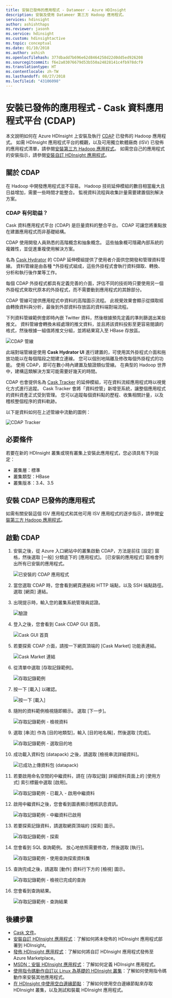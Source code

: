 ```yaml
---
title: 安裝已發佈的應用程式 - Datameer - Azure HDInsight
description: 安裝及使用 Datameer 第三方 Hadoop 應用程式。
services: hdinsight
author: ashishthaps
ms.reviewer: jasonh
ms.service: hdinsight
ms.custom: hdinsightactive
ms.topic: conceptual
ms.date: 01/10/2018
ms.author: ashish
ms.openlocfilehash: 377dbadd7b696e62d8464258d22d0dd5ed926208
ms.sourcegitcommit: f6e2a03076679d53b550a24828141c4fb978dcf9
ms.translationtype: HT
ms.contentlocale: zh-TW
ms.lasthandoff: 08/27/2018
ms.locfileid: "43106098"
---
```

# <a name="install-published-application---cask-data-application-platform-cdap"></a>安裝已發佈的應用程式 - Cask 資料應用程式平台 (CDAP)

本文說明如何在 Azure HDInsight 上安裝及執行 [CDAP](http://cask.co/products/cdap/) 已發佈的 Hadoop 應用程式。 如需 HDInsight 應用程式平台的概觀，以及可用獨立軟體廠商 (ISV) 已發佈的應用程式清單，請參閱[安裝第三方 Hadoop 應用程式](hdinsight-apps-install-applications.md)。 如需您自己的應用程式的安裝指示，請參閱[安裝自訂 HDInsight 應用程式](hdinsight-apps-install-custom-applications.md)。

## <a name="about-cdap"></a>關於 CDAP

在 Hadoop 中開發應用程式並不容易。  Hadoop 技術延伸模組的數目相當龐大且日益增加，需要一些時間才能整合。 監視資料流程與收集計量需要建置個別解決方案。

### <a name="how-does-cdap-help"></a>CDAP 有何助益？

Cask 資料應用程式平台 (CDAP) 是巨量資料的整合平台。 CDAP 可讓您將重點放在建置應用程式而非基礎結構。

CDAP 使用開發人員熟悉的高階概念和抽象概念。 這些抽象概可隱藏內部系統的複雜性，並促進重複使用解決方案。

名為 [Cask Hydrator](http://cask.co/products/hydrator/) 的 CDAP 延伸模組提供了使用者介面供您開發和管理資料管線。 資料管線是由各種 *外掛程式組成，這些外掛程式會執行資料擷取、轉換、分析和執行後作業等工作。

每個 CDAP 外掛程式都具有定義完善的介面，評估不同的技術時只要使用另一個外掛程式來取代原本的外掛程式，而不需要動到應用程式的其餘部分。

CDAP 管線可提供應用程式中資料的高階圖示流程。 此視覺效果會顯示從擷取經由轉換資料與分析，最後到外部資料存放區的資料端對端流程。

下列資料管線範例會即時內嵌 Twitter 資料，然後根據預先定義的準則篩選出某些推文。 資料管線會轉換未經處理的推文資料，並且將該資料投影至更容易閱讀的格式，然後根據一組值將推文分組，並將結果寫入至 HBase 存放區。

![CDAP 管線](./media/hdinsight-apps-install-cask/pipeline.png)

此端對端管線是使用 **Cask Hydrator UI** 進行建置的，可使用其外掛程式介面和拖放功能以在每個階段之間建立連線。 您可以個別地隔離及修改每個外掛程式的功能。 使用 CDAP，即可在數小時內建置及驗證類似管線。 在典型的 Hadoop 世界中，建構這類解決方案可能需要好幾天的時間。

CDAP 也會提供名為 [Cask Tracker](http://cask.co/products/tracker/) 的延伸模組，可在資料流經應用程式時以視覺化方式進行追蹤。 Cask Tracker 會將「資料控管」新增至系統，讓整個應用程式的資料資產正式受到管理。 您可以追蹤每個資料點的歷程、收集相關計量，以及稽核整個程序的資料軌跡。

以下是資料如何在上述管線中流動的圖例：

![CDAP Tracker](./media/hdinsight-apps-install-cask/tracker.png)

## <a name="prerequisites"></a>必要條件

若要在新的 HDInsight 叢集或現有叢集上安裝此應用程式，您必須具有下列設定：

* 叢集層：標準
* 叢集類型：HBase
* 叢集版本：3.4、3.5

## <a name="install-the-cdap-published-application"></a>安裝 CDAP 已發佈的應用程式

如需有關安裝這個 ISV 應用程式和其他可用 ISV 應用程式的逐步指示，請參閱[安裝第三方 Hadoop 應用程式](hdinsight-apps-install-applications.md)。

## <a name="launch-cdap"></a>啟動 CDAP

1. 安裝之後，從 Azure 入口網站中的叢集啟動 CDAP，方法是前往 [設定] 窗格，然後選取 [一般] 分類底下的 [應用程式]。 [已安裝的應用程式] 窗格會列出所有已安裝的應用程式。

    ![已安裝的 CDAP 應用程式](./media/hdinsight-apps-install-cask/cdap-app.png)

2. 當您選取 CDAP 時，您會看到網頁連結和 HTTP 端點，以及 SSH 端點路徑。 選取 [網頁] 連結。

3. 出現提示時，輸入您的叢集系統管理員認證。

    ![驗證](./media/hdinsight-apps-install-cask/auth.png)

4. 登入之後，您會看到 Cask CDAP GUI 首頁。

    ![Cask GUI 首頁](./media/hdinsight-apps-install-cask/gui.png)

5. 若要探索 CDAP 介面，請按一下網頁頂端的 [Cask Market] 功能表連結。

    ![Cask Market 連結](./media/hdinsight-apps-install-cask/cask-market.png)

6. 從清單中選取 [存取記錄範例]。

    ![存取記錄範例](./media/hdinsight-apps-install-cask/market-log-sample.png)

7. 按一下 [載入] 以確認。

    ![按一下 [載入]](./media/hdinsight-apps-install-cask/market-load.png)

8. 隨附的資料範例檢視隨即顯示。 選取 [下一步]。

    ![存取記錄範例 - 檢視資料](./media/hdinsight-apps-install-cask/market-view-data.png)

9. 選取 [串流] 作為 [目的地類型]，輸入 [目的地名稱]，然後選取 [完成]。

    ![存取記錄範例 - 選取目的地](./media/hdinsight-apps-install-cask/market-destination.png)

10. 成功載入資料包 (datapack) 之後，請選取 [檢視串流詳細資料]。

    ![已成功上傳資料包 (datapack)](./media/hdinsight-apps-install-cask/market-view-details.png)

11. 若要啟用命名空間的中繼資料，請在 [存取記錄] 詳細資料頁面上的 [使用方式] 索引標籤中選取 [啟用]。

    ![存取記錄範例 - 已載入 - 啟用中繼資料](./media/hdinsight-apps-install-cask/log-loaded.png)

12. 啟用中繼資料之後，您會看到圖表顯示稽核訊息資訊。

    ![存取記錄範例 - 中繼資料已啟用](./media/hdinsight-apps-install-cask/log-metadata.png)

13. 若要探索記錄資料，請選取網頁頂端的 [探索] 圖示。

    ![存取記錄範例 - 探索](./media/hdinsight-apps-install-cask/log-explore.png)

14. 您會看到 SQL 查詢範例。 放心地依照需要修改，然後選取 [執行]。

    ![存取記錄範例 - 使用查詢探索資料集](./media/hdinsight-apps-install-cask/log-query.png)

15. 查詢完成之後，請選取 [動作] 資料行下方的 [檢視] 圖示。

    ![存取記錄範例 - 檢視已完成的查詢](./media/hdinsight-apps-install-cask/log-query-view.png)

16. 您會看到查詢結果。

    ![存取記錄範例 - 查詢結果](./media/hdinsight-apps-install-cask/log-query-results.png)

## <a name="next-steps"></a>後續步驟

* [Cask 文件](http://cask.co/resources/documentation/)。
* [安裝自訂 HDInsight 應用程式](hdinsight-apps-install-custom-applications.md)︰了解如何將未發佈的 HDInsight 應用程式部署到 HDInsight。
* [發佈 HDInsight 應用程式](hdinsight-apps-publish-applications.md)︰了解如何將自訂 HDInsight 應用程式發佈至 Azure Marketplace。
* [MSDN：安裝 HDInsight 應用程式](https://msdn.microsoft.com/library/mt706515.aspx)︰了解如何定義 HDInsight 應用程式。
* [使用指令碼動作自訂以 Linux 為基礎的 HDInsight 叢集](hdinsight-hadoop-customize-cluster-linux.md)：了解如何使用指令碼動作來安裝其他應用程式。
* [在 HDInsight 中使用空白邊緣節點](hdinsight-apps-use-edge-node.md)︰了解如何使用空白邊緣節點來存取 HDInsight 叢集，以及測試和裝載 HDInsight 應用程式。
